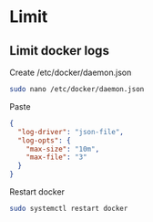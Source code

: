 # Limit

## Limit docker logs
Create /etc/docker/daemon.json
```bash
sudo nano /etc/docker/daemon.json
```
Paste
```json
{
  "log-driver": "json-file",
  "log-opts": {
    "max-size": "10m",
    "max-file": "3"
  }
}
```
Restart docker
```bash
sudo systemctl restart docker
```